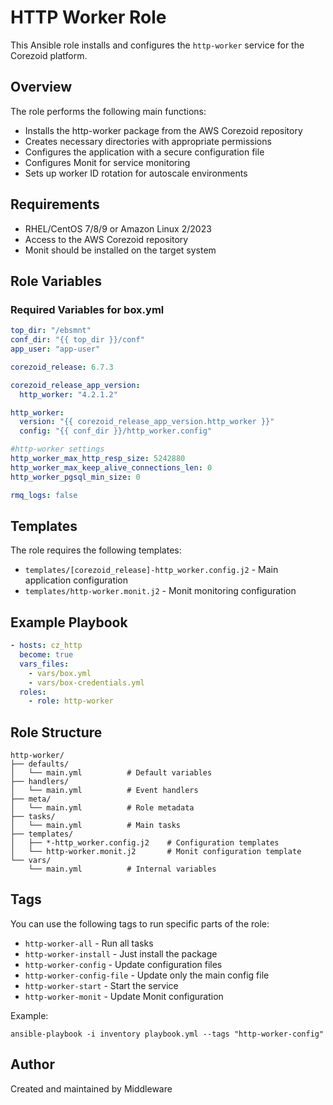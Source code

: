 # HTTP Worker Role

This Ansible role installs and configures the `http-worker` service for the Corezoid platform.

## Overview

The role performs the following main functions:
- Installs the http-worker package from the AWS Corezoid repository
- Creates necessary directories with appropriate permissions
- Configures the application with a secure configuration file
- Configures Monit for service monitoring
- Sets up worker ID rotation for autoscale environments

## Requirements

- RHEL/CentOS 7/8/9 or Amazon Linux 2/2023
- Access to the AWS Corezoid repository
- Monit should be installed on the target system

## Role Variables

### Required Variables for box.yml

```yaml
top_dir: "/ebsmnt"
conf_dir: "{{ top_dir }}/conf"
app_user: "app-user"

corezoid_release: 6.7.3

corezoid_release_app_version:
  http_worker: "4.2.1.2"

http_worker:
  version: "{{ corezoid_release_app_version.http_worker }}"
  config: "{{ conf_dir }}/http_worker.config"

#http-worker settings
http_worker_max_http_resp_size: 5242880
http_worker_max_keep_alive_connections_len: 0
http_worker_pgsql_min_size: 0

rmq_logs: false
```

## Templates

The role requires the following templates:
- `templates/[corezoid_release]-http_worker.config.j2` - Main application configuration
- `templates/http-worker.monit.j2` - Monit monitoring configuration

## Example Playbook

```yaml
- hosts: cz_http
  become: true
  vars_files:
    - vars/box.yml
    - vars/box-credentials.yml
  roles:
    - role: http-worker
```

## Role Structure

```
http-worker/
├── defaults/
│   └── main.yml          # Default variables   
├── handlers/
│   └── main.yml          # Event handlers
├── meta/
│   └── main.yml          # Role metadata
├── tasks/
│   └── main.yml          # Main tasks
├── templates/
│   ├── *-http_worker.config.j2    # Configuration templates
│   └── http-worker.monit.j2       # Monit configuration template
└── vars/
    └── main.yml          # Internal variables
```

## Tags

You can use the following tags to run specific parts of the role:

- `http-worker-all` - Run all tasks
- `http-worker-install` - Just install the package
- `http-worker-config` - Update configuration files
- `http-worker-config-file` - Update only the main config file
- `http-worker-start` - Start the service
- `http-worker-monit` - Update Monit configuration


Example:
```
ansible-playbook -i inventory playbook.yml --tags "http-worker-config"
```

## Author

Created and maintained by Middleware
